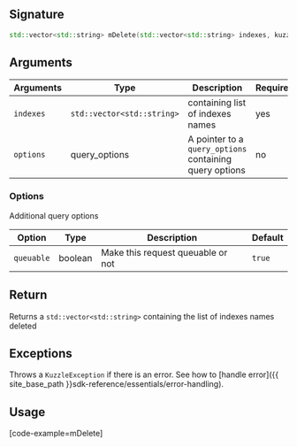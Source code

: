 ## Signature

``` cpp
std::vector<std::string> mDelete(std::vector<std::string> indexes, kuzzleio::query_options *options = null)
```

## Arguments

| Arguments     | Type        | Description               | Required
|---------------|-------------|---------------------------|----------
| ``indexes``   | `std::vector<std::string>` | containing list of indexes names| yes
| ``options``   | query_options | A pointer to a `query_options` containing query options| no

### __Options__

Additional query options

| Option   | Type    | Description                       | Default |
| -------- | ------- | --------------------------------- | ------- |
| `queuable` | boolean | Make this request queuable or not | `true`    |


## Return

Returns a `std::vector<std::string>` containing the list of indexes names deleted

## Exceptions

Throws a `KuzzleException` if there is an error. See how to [handle error]({{ site_base_path }}sdk-reference/essentials/error-handling).

## Usage

[code-example=mDelete]
